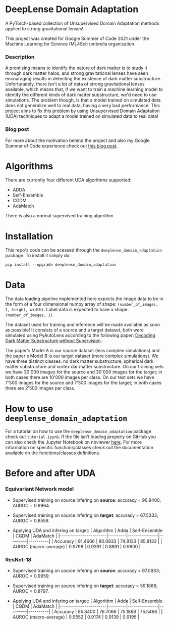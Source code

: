 # DeepLense Domain Adaptation
A PyTorch-based collection of Unsupervised Domain Adaptation methods applied to strong gravitational lenses!

This project was created for Google Summer of Code 2021 under the Machine Learning for Science (ML4Sci) umbrella organization.

### Description
A promising means to identify the nature of dark matter is to study it through dark matter halos, and strong gravitational lenses have seen encouraging results in detecting the existence of dark matter substructure. Unfortunately, there isn't a lot of data of strong gravitational lenses available, which means that, if we want to train a machine learning model to identify the different kinds of dark matter substructure, we'd need to use simulations. The problem though, is that a model trained on simulated data does not generalize well to real data, having a very bad performance. This project aims to fix this problem by using Unsupervised Domain Adaptation (UDA) techniques to adapt a model trained on simulated data to real data!

### Blog post
For more about the motivation behind the project and also my Google Summer of Code experience check out [this blog post](https://medium.com/@marcostidball/gsoc-2021-with-ml4sci-domain-adaptation-for-decoding-dark-matter-bf0380898aed).

# Algorithms
There are currently four different UDA algorithms supported:
- ADDA
- Self-Ensemble
- CGDM
- AdaMatch

There is also a normal supervised training algorithm

# Installation
This repo's code can be acessed through the `deeplense_domain_adaptation` package. To install it simply do:
```shell
pip install --upgrade deeplense_domain_adaptation
```

# Data
The data loading pipeline implemented here expects the image data to be in the form of a four dimensional numpy array of shape: `(number_of_images, 1, height, width)`. Label data is expected to have a shape: `(number_of_images, 1)`.

The dataset used for training and inference will be made available as soon as possible! It consists of a source and a target dataset, both were simulated using PyAutoLens according to the following paper: [Decoding Dark Matter Substructure without Supervision](https://arxiv.org/abs/2008.12731).

The paper's Model A is our source dataset (less complex simulations) and the paper's Model B is our target dataset (more complex simulations). We have three distinct classes: no dark matter substructure, spherical dark matter substructure and vortex dar matter substructure. On our training sets we have 30'000 images for the source and 30'000 images for the target; in both cases there are 10'000 images per class. On our test sets we have 7'500 images for the source and 7'500 images for the target; in both cases there are 2'500 images per class.

# How to use `deeplense_domain_adaptation`
For a tutorial on how to use the `deeplense_domain_adaptation` package check out `tutorial.ipynb`. If the file isn't loading properly on GitHub you can also check the Jupyter Notebook on nbviewer [here](https://nbviewer.jupyter.org/github/zysymu/DeepLense-Domain-Adaptation/blob/main/tutorial.ipynb). For more information on specific functions/classes check out the documentation available on the functions/classes definitions.

# Before and after UDA
### Equivariant Network model
- Supervised training on source infering on **source**: accuracy = 96.8400; AUROC = 0.9964.
- Supervised training on source infering on **target**: accuracy = 67.5333; AUROC = 0.8558.

- Applying UDA and infering on target:
| Algorithm             | Adda    | Self-Ensemble | CGDM    | AdaMatch |
|-----------------------|---------|---------------|---------|----------|
| Accuracy              | 91.4666 | 80.0933       | 74.8133 | 85.8133  |
| AUROC (macro-average) | 0.9798  | 0.9391        | 0.8891  | 0.9600   |

### ResNet-18
- Supervised training on source infering on **source**: accuracy = 97.0933; AUROC = 0.9959.
- Supervised training on source infering on **target**: accuracy = 59.1866; AUROC = 0.8797.

- Applying UDA and infering on target:
| Algorithm             | Adda    | Self-Ensemble | CGDM    | AdaMatch |
|-----------------------|---------|---------------|---------|----------|
| Accuracy              | 85.8400 | 76.7066       | 75.1866 | 75.5466  |
| AUROC (macro-average) | 0.9552  | 0.9174        | 0.9139  | 0.9195   |